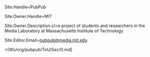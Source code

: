 Site.Handle=PubPub

Site.Owner.Handle=MIT

Site.Owner.Description.cl=a project of students and researchers in the Media Laboratory at Massachusetts Institute of Technology

Site.Editor.Email=pubpub@media.mit.edu

=[Wx/org/pubpub/ToU/Sec/0.md]